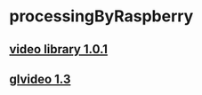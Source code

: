 # processingByRaspberry  

## [video library 1.0.1](https://github.com/processing/processing-video/releases/tag/2)  
## [glvideo 1.3](https://github.com/gohai/processing-glvideo/releases)  
